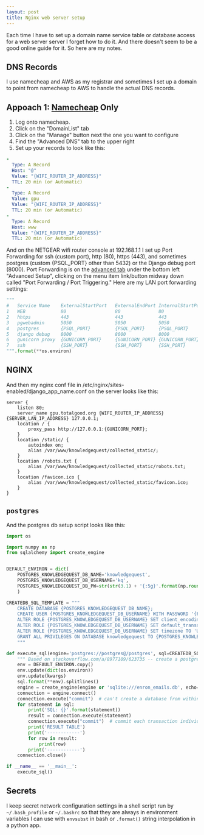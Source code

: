 ```yaml
---
layout: post
title: Nginx web server setup
---
```


Each time I have to set up a domain name service table or database access for a web server server I forget how to do it. And there doesn't seem to be a good online guide for it. So here are my notes.

## DNS Records

I use namecheap and AWS as my registrar and sometimes I set up a domain to point from namecheap to AWS to handle the actual DNS records.

## Appoach 1: [Namecheap](namecheap.com) Only

1. Log onto namecheap.
2. Click on the "DomainList" tab
3. Click on the "Manage" button next the one you want to configure
4. Find the "Advanced DNS" tab to the upper right
5. Set up your records to look like this:

```yaml
-
  Type: A Record
  Host: "@"
  Value: "{WIFI_ROUTER_IP_ADDRESS}"
  TTL: 20 min (or Automatic)
-
  Type: A Record 	
  Value: gpu
  Value: "{WIFI_ROUTER_IP_ADDRESS}"
  TTL: 20 min (or Automatic)
-
  Type: A Record 	
  Host: www
  Value: "{WIFI_ROUTER_IP_ADDRESS}"
  TTL: 20 min (or Automatic)
```

And on the NETGEAR wifi router console at 192.168.1.1 I set up Port Forwarding for ssh (custom port), http (80), https (443), and sometimes postgres (custom {PSQL_PORT} other than 5432) or the Django debug port (8000). Port Forwarding is on the [advanced tab](http://192.168.1.1/adv_index.htm) under the bottom left "Advanced Setup", clicking on the menu item link/button midway down called "Port Forwarding / Port Triggering."  Here are my LAN port forwarding settings:

```python
"""
# 	Service Name 	ExternalStartPort	ExternalEndPort	InternalStartPort	InternalEndPort	InternalIPaddress
1	WEB	            80	                80	            80	                80	            {SERVER_LAN_IP_ADDRESS}
2	hhtps	        443	                443	            443	                443	            {SERVER_LAN_IP_ADDRESS}
3	pgwebadmin	    5050	            5050	        5050	            5050	        {SERVER_LAN_IP_ADDRESS}
4	postgres	    {PSQL_PORT}	        {PSQL_PORT}	    {PSQL_PORT}	        {PSQL_PORT}	    {SERVER_LAN_IP_ADDRESS}
5	django debug	8000	            8000	        8000	            8000	        {SERVER_LAN_IP_ADDRESS}
6	gunicorn proxy	{GUNICORN_PORT}     {GUNICORN_PORT} {GUNICORN_PORT}     {GUNICORN_PORT} {SERVER_LAN_IP_ADDRESS}
7	ssh	            {SSH_PORT}	        {SSH_PORT}	    {SSH_PORT}	        {SSH_PORT}	    {SERVER_LAN_IP_ADDRESS}
""".format(**os.environ)
```

## NGINX

And then my nginx conf file in /etc/nginx/sites-enabled/django_app_name.conf on the server looks like this:

```config
server {
    listen 80;
    server_name gpu.totalgood.org {WIFI_ROUTER_IP_ADDRESS} {SERVER_LAN_IP_ADDRESS} 127.0.0.1;
    location / {
        proxy_pass http://127.0.0.1:{GUNICORN_PORT};
    }
    location /static/ {
        autoindex on;
        alias /var/www/knowledgequest/collected_static/;
    }
    location /robots.txt {
        alias /var/www/knowledgequest/collected_static/robots.txt;
    }
    location /favicon.ico {
        alias /var/www/knowledgequest/collected_static/favicon.ico;
    }
}
```

## `postgres`

And the postgres db setup script looks like this:

```python
import os

import numpy as np
from sqlalchemy import create_engine


DEFAULT_ENVIRON = dict(
    POSTGRES_KNOWLEDGEQUEST_DB_NAME='knowledgequest',
    POSTGRES_KNOWLEDGEQUEST_DB_USERNAME='kq',
    POSTGRES_KNOWLEDGEQUEST_DB_PW=str(str(3.1) + '{:5g}'.format(np.round((np.abs(100*np.pi*np.random.rand()) + 1), 4))),  
    )

CREATEDB_SQL_TEMPLATE = """
    CREATE DATABASE {POSTGRES_KNOWLEDGEQUEST_DB_NAME};
    CREATE USER {POSTGRES_KNOWLEDGEQUEST_DB_USERNAME} WITH PASSWORD '{POSTGRES_KNOWLEDGEQUEST_DB_PW}';
    ALTER ROLE {POSTGRES_KNOWLEDGEQUEST_DB_USERNAME} SET client_encoding TO 'utf8';
    ALTER ROLE {POSTGRES_KNOWLEDGEQUEST_DB_USERNAME} SET default_transaction_isolation TO 'read committed';
    ALTER ROLE {POSTGRES_KNOWLEDGEQUEST_DB_USERNAME} SET timezone TO 'UTC';
    GRANT ALL PRIVILEGES ON DATABASE knowledgequest TO {POSTGRES_KNOWLEDGEQUEST_DB_USERNAME};
    """

def execute_sql(engine='postgres://postgres@/postgres', sql=CREATEDB_SQL_TEMPLATE, **kwargs):
    """ Based on stackoverflow.com/a/8977109/623735 -- create a postgres database using sqlalchemy """
    env = DEFAULT_ENVIRON.copy()
    env.update(dict(os.environ))
    env.update(kwargs)
    sql.format(**env).splitlines()
    engine = create_engine(engine or 'sqlite:///enron_emails.db', echo=False) if not engine or isinstance(engine, str) else engine
    connection = engine.connect()
    connection.execute("commit")  # can't create a database from withing a transaction, so close the current transaction with a commit
    for statement in sql:
        print('SQL: {}'.format(statement))
        result = connection.execute(statement)
        connection.execute("commit")  # commit each transaction individually
        print('RESULT TABLE')
        print('------------')
        for row in result:
            print(row)
        print('------------')
    connection.close()

if __name__ == '__main__':
    execute_sql()
```

## Secrets

I keep secret network configuration settings in a shell script run by `~/.bash_profile` or `~/.bashrc` so that they are always in environment variables I can use with `envsubst` in bash or `.format()` string interpolation in a python app. 
